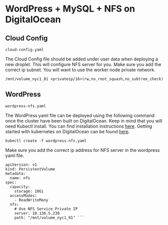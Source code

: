 # WordPress + MySQL + NFS on DigitalOcean

## Cloud Config

```cloud-config.yaml```

The Cloud Config file should be added under user data when deploying a new droplet. 
This will configure NFS server for you. Make sure you add the correct ip subnet. You will want to use the worker node private network. 

```/mnt/volume_nyc1_01 <privateip/16>(rw,no_root_squash,no_subtree_check)```

## WordPress

```wordpress-nfs.yaml```

The WordPress yaml file can be deployed using the following command once the cluster have been built on DigitalOcean. 
Keep in mind that you will need Kubectl install. You can find installation instructions [here](https://kubernetes.io/docs/tasks/tools/install-kubectl/). Getting started with kubernetes on DigitalOcean can be found [here](https://www.digitalocean.com/docs/kubernetes/quickstart/).

```kubectl create -f wordpress-nfs.yaml```

Make sure you add the correct ip address for NFS server in the wordpress yaml file. 

```# NFS Persistent Volume
apiVersion: v1
kind: PersistentVolume
metadata:
  name: nfs
spec:
  capacity:
    storage: 10Gi
  accessModes:
    - ReadWriteMany
  nfs:
    # Use NFS Service Private IP 
    server: 10.136.5.230
    path: "/mnt/volume_nyc1_01" ```
